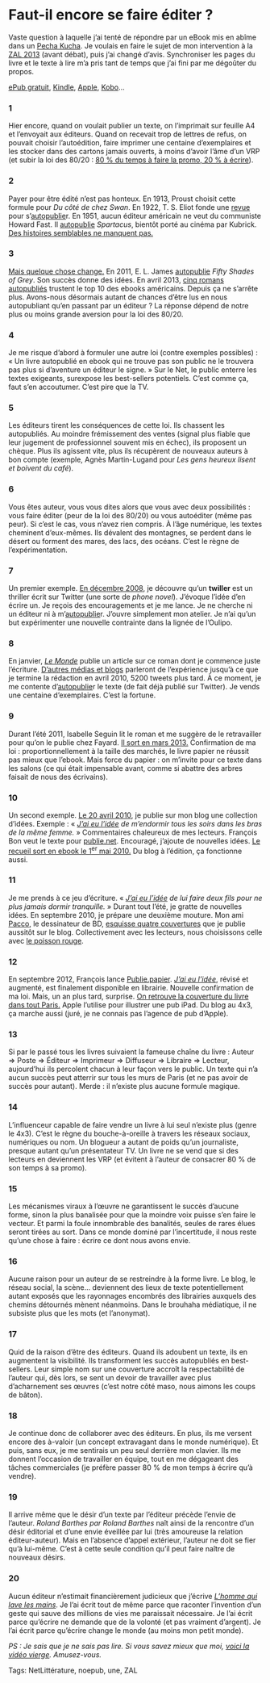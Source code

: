 # Faut-il encore se faire éditer ?

Vaste question à laquelle j’ai tenté de répondre par un eBook mis en abîme dans un [Pecha Kucha](https://www.youtube.com/watch?v=TWGleX32Zn4). Je voulais en faire le sujet de mon intervention à la [ZAL 2013](HTTP://REVUESQUEEZE.COM/ACTUALITES/ZONE-DAUTONOMIE-LITTERAIRE-2013/) (avant débat), puis j’ai changé d’avis. Synchroniser les pages du livre et le texte à lire m’a pris tant de temps que j’ai fini par me dégoûter du propos.

[ePub gratuit](https://app.box.com/s/2f8nbasstayomvl8lzgo), [Kindle](http://www.amazon.fr/dp/B00GSXM966), [Apple](https://itunes.apple.com/fr/book/id761110143), [Kobo](http://store.kobobooks.com/fr-fr/Search?Query=9782919358427)…

### 1

Hier encore, quand on voulait publier un texte, on l’imprimait sur feuille A4 et l’envoyait aux éditeurs. Quand on recevait trop de lettres de refus, on pouvait choisir l’autoédition, faire imprimer une centaine d’exemplaires et les stocker dans des cartons jamais ouverts, à moins d’avoir l’âme d’un VRP (et subir la loi des 80/20 : [80 % du temps à faire la promo, 20 % à écrire](http://lafeuille.blog.lemonde.fr/2012/07/20/les-plateformes-dautopublication-sont-elles-lavenir-de-ledition-electronique/)).

### 2

Payer pour être édité n’est pas honteux. En 1913, Proust choisit cette formule pour *Du côté de chez Swan*. En 1922, T. S. Eliot fonde une [revue](http://en.wikipedia.org/wiki/The_Criterion) pour s’[autopublie](http://en.wikipedia.org/wiki/Fifty_Shades_of_Grey)r. En 1951, aucun éditeur américain ne veut du communiste Howard Fast. Il [autopublie](http://en.wikipedia.org/wiki/Fifty_Shades_of_Grey) *Spartacus*, bientôt porté au cinéma par Kubrick. [Des histoires semblables ne manquent pas.](http://bookmarket.com/selfpublish-f.htm)

### 3

[Mais quelque chose change.](http://en.wikipedia.org/wiki/Self-publishing) En 2011, E. L. James [autopublie](http://en.wikipedia.org/wiki/Fifty_Shades_of_Grey) *Fifty Shades of Grey*. Son succès donne des idées. En avril 2013, [cinq romans autopubliés](http://www.digitalbookworld.com/2013/self-published-titles-dominate-top-of-ebook-best-sellers-list/) trustent le top 10 des ebooks américains. Depuis ça ne s’arrête plus. Avons-nous désormais autant de chances d’être lus en nous autopubliant qu’en passant par un éditeur ? La réponse dépend de notre plus ou moins grande aversion pour la loi des 80/20.

### 4

Je me risque d’abord à formuler une autre loi (contre exemples possibles) : « Un livre autopublié en ebook qui ne trouve pas son public ne le trouvera pas plus si d’aventure un éditeur le signe. » Sur le Net, le public enterre les textes exigeants, surexpose les best-sellers potentiels. C’est comme ça, faut s’en accoutumer. C’est pire que la TV.

### 5

Les éditeurs tirent les conséquences de cette loi. Ils chassent les autopubliés. Au moindre frémissement des ventes (signal plus fiable que leur jugement de professionnel souvent mis en échec), ils proposent un chèque. Plus ils agissent vite, plus ils récupèrent de nouveaux auteurs à bon compte (exemple, Agnès Martin-Lugand pour *Les gens heureux lisent et boivent du café*).

### 6

Vous êtes auteur, vous vous dites alors que vous avec deux possibilités : vous faire éditer (peur de la loi des 80/20) ou vous autoéditer (même pas peur). Si c’est le cas, vous n’avez rien compris. À l’âge numérique, les textes cheminent d’eux-mêmes. Ils dévalent des montagnes, se perdent dans le désert ou forment des mares, des lacs, des océans. C’est le règne de l’expérimentation.

### 7

Un premier exemple. [En décembre 2008](http://www.wired.com/culture/culturereviews/magazine/16-12/st_jw), je découvre qu’un **twiller** est un thriller écrit sur Twitter (une sorte de *phone novel*). J’évoque l’idée d’en écrire un. Je reçois des encouragements et je me lance. Je ne cherche ni un éditeur ni à m’[autopublie](http://en.wikipedia.org/wiki/Fifty_Shades_of_Grey)r. J’ouvre simplement mon atelier. Je n’ai qu’un but expérimenter une nouvelle contrainte dans la lignée de l’Oulipo.

### 8

En janvier, *[Le Monde](http://www.lemonde.fr/technologies/article/2009/01/20/le-sms-cree-un-nouveau-genre-litteraire_1142423_651865.html)* publie un article sur ce roman dont je commence juste l’écriture. [D’autres médias et blogs](http://blog.tcrouzet.com/la-quatrieme-theorie/la-quatrieme-theorie-chroniques/) parleront de l’expérience jusqu’à ce que je termine la rédaction en avril 2010, 5200 tweets plus tard. À ce moment, je me contente d’[autopublie](http://en.wikipedia.org/wiki/Fifty_Shades_of_Grey)r le texte (de fait déjà publié sur Twitter). Je vends une centaine d’exemplaires. C’est la fortune.

### 9

Durant l’été 2011, Isabelle Seguin lit le roman et me suggère de le retravailler pour qu’on le publie chez Fayard. [Il sort en mars 2013.](http://blog.tcrouzet.com/la-quatrieme-theorie/la-quatrieme-theorie-chroniques/) Confirmation de ma loi : proportionnellement à la taille des marchés, le livre papier ne réussit pas mieux que l’ebook. Mais force du papier : on m’invite pour ce texte dans les salons (ce qui était impensable avant, comme si abattre des arbres faisait de nous des écrivains).

### 10

Un second exemple. [Le 20 avril 2010](http://blog.tcrouzet.com/2010/04/20/j%E2%80%99ai-eu-l%E2%80%99idee/), je publie sur mon blog une collection d’idées. Exemple : « *[J’ai eu l’idée](http://blog.tcrouzet.com/id/) de m’endormir tous les soirs dans les bras de la même femme.* » Commentaires chaleureux de mes lecteurs. François Bon veut le texte pour [publie.net](http://www.publie.net/). Encouragé, j’ajoute de nouvelles idées. [Le recueil sort en ebook le 1<sup>er</sup> mai 2010.](http://blog.tcrouzet.com/2010/05/01/295-idees-payantes/) Du blog à l’édition, ça fonctionne aussi.

### 11

Je me prends à ce jeu d’écriture. « *[J’ai eu l’idée](http://blog.tcrouzet.com/id/) de lui faire deux fils pour ne plus jamais dormir tranquille.* » Durant tout l’été, je gratte de nouvelles idées. En septembre 2010, je prépare une deuxième mouture. Mon ami [Pacco](http://pacco.fr/), le dessinateur de BD, [esquisse quatre couvertures](http://blog.tcrouzet.com/2010/09/20/choisissez-votre-couverture-preferee/) que je publie aussitôt sur le blog. Collectivement avec les lecteurs, nous choisissons celle avec [le poisson rouge](http://blog.tcrouzet.com/2010/09/26/choisissez-une-couverture-ii/).

### 12

En septembre 2012, François lance [Publie.papier](http://www.publiepapier.fr/). *[J’ai eu l’idée](http://blog.tcrouzet.com/id/)*, révisé et augmenté, est finalement disponible en librairie. Nouvelle confirmation de ma loi. Mais, un an plus tard, surprise. [On retrouve la couverture du livre dans tout Paris.](http://www.tierslivre.net/spip/spip.php?article3668) Apple l’utilise pour illustrer une pub iPad. Du blog au 4x3, ça marche aussi (juré, je ne connais pas l’agence de pub d’Apple).

### 13

Si par le passé tous les livres suivaient la fameuse chaîne du livre : Auteur =&gt; Poste =&gt; Éditeur =&gt; Imprimeur =&gt; Diffuseur =&gt; Libraire =&gt; Lecteur, aujourd’hui ils percolent chacun à leur façon vers le public. Un texte qui n’a aucun succès peut atterrir sur tous les murs de Paris (et ne pas avoir de succès pour autant). Merde : il n’existe plus aucune formule magique.

### 14

L’influenceur capable de faire vendre un livre à lui seul n’existe plus (genre le 4x3). C’est le règne du bouche-à-oreille à travers les réseaux sociaux, numériques ou nom. Un blogueur a autant de poids qu’un journaliste, presque autant qu’un présentateur TV. Un livre ne se vend que si des lecteurs en deviennent les VRP (et évitent à l’auteur de consacrer 80 % de son temps à sa promo).

### 15

Les mécanismes viraux à l’œuvre ne garantissent le succès d’aucune forme, sinon la plus banalisée pour que la moindre voix puisse s’en faire le vecteur. Et parmi la foule innombrable des banalités, seules de rares élues seront tirées au sort. Dans ce monde dominé par l’incertitude, il nous reste qu’une chose à faire : écrire ce dont nous avons envie.

### 16

Aucune raison pour un auteur de se restreindre à la forme livre. Le blog, le réseau social, la scène… deviennent des lieux de texte potentiellement autant exposés que les rayonnages encombrés des librairies auxquels des chemins détournés mènent néanmoins. Dans le brouhaha médiatique, il ne subsiste plus que les mots (et l’anonymat).

### 17

Quid de la raison d’être des éditeurs. Quand ils adoubent un texte, ils en augmentent la visibilité. Ils transforment les succès autopubliés en best-sellers. Leur simple nom sur une couverture accroît la respectabilité de l’auteur qui, dès lors, se sent un devoir de travailler avec plus d’acharnement ses œuvres (c’est notre côté maso, nous aimons les coups de bâton).

### 18

Je continue donc de collaborer avec des éditeurs. En plus, ils me versent encore des à-valoir (un concept extravagant dans le monde numérique). Et puis, sans eux, je me sentirais un peu seul derrière mon clavier. Ils me donnent l’occasion de travailler en équipe, tout en me dégageant des tâches commerciales (je préfère passer 80 % de mon temps à écrire qu’à vendre).

### 19

Il arrive même que le désir d’un texte par l’éditeur précède l’envie de l’auteur. *Roland Barthes par Roland Barthes* naît ainsi de la rencontre d’un désir éditorial et d’une envie éveillée par lui (très amoureuse la relation éditeur-auteur). Mais en l’absence d’appel extérieur, l’auteur ne doit se fier qu’à lui-même. C’est à cette seule condition qu’il peut faire naître de nouveaux désirs.

### 20

Aucun éditeur n’estimait financièrement judicieux que j’écrive *[L’homme qui lave les mains](http://blog.tcrouzet.com/homme-qui-lave-les-mains/)*. Je l’ai écrit tout de même parce que raconter l’invention d’un geste qui sauve des millions de vies me paraissait nécessaire. Je l’ai écrit parce qu’écrire ne demande que de la volonté (et pas vraiment d’argent). Je l’ai écrit parce qu’écrire change le monde (au moins mon petit monde).

*PS : Je sais que je ne sais pas lire. Si vous savez mieux que moi, [voici la vidéo vierge](https://dl.dropboxusercontent.com/u/16630632/pecha_crouzet.mp4). Amusez-vous.*

Tags: NetLittérature, noepub, une, ZAL